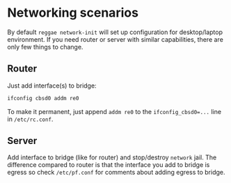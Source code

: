 # Networking scenarios

By default `reggae network-init` will set up configuration for desktop/laptop
environment. If you need router or server with similar capabilities, there are
only few things to change.

## Router
Just add interface(s) to bridge:

```sh
ifconfig cbsd0 addm re0
```

To make it permanent, just append `addm re0` to the `ifconfig_cbsd0=...` line in
`/etc/rc.conf`.

## Server
Add interface to bridge (like for router) and stop/destroy `network` jail. The
difference compared to router is that the interface you add to bridge is egress
so check `/etc/pf.conf` for comments about adding egress to bridge.
